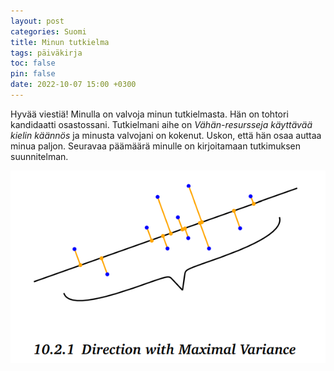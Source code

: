```yaml
---
layout: post
categories: Suomi
title: Minun tutkielma
tags: päiväkirja
toc: false
pin: false
date: 2022-10-07 15:00 +0300
---
```


Hyvää viestiä! Minulla on valvoja minun tutkielmasta. Hän on tohtori kandidaatti osastossani. Tutkielmani aihe on _Vähän-resursseja käyttävää kielin käännös_ ja minusta valvojani on kokenut. Uskon, että hän osaa auttaa minua paljon. Seuravaa päämäärä minulle on kirjoitamaan tutkimuksen suunnitelman. 

![](https://raw.githubusercontent.com/goodeda/goodeda.github.io/main/assets/post_img/PCA-max_var.PNG)  

